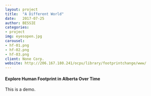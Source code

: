 ```yaml
---
layout: project
title:  "A Different World"
date:   2017-07-25
author: BESSIE
categories:
- project
img: eyesopen.jpg
carousel:
- hf-01.png
- hf-02.png
- hf-03.png
client: None Corp.
website: http://206.167.180.241/ocpu/library/footprintchange/www/
---
```


#### Explore Human Footprint in Alberta Over Time

This is a demo.
